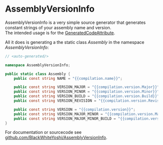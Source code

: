 ﻿# AssemblyVersionInfo

AssemblyVersionInfo is a very simple source generator that generates constant strings of your assembly name and version.  
The intended usage is for the [GeneratedCodeAttribute](https://learn.microsoft.com/en-us//dotnet/api/system.codedom.compiler.generatedcodeattribute).

All it does is generating a the static class *Assembly* in the namespace *AssemblyVersionInfo*:

```csharp
// <auto-generated/>

namespace AssemblyVersionInfo;

public static class Assembly {
    public const string NAME = "{{compilation.name}}";

    public const string VERSION_MAJOR = "{{compilation.version.Major}}";
    public const string VERSION_MINOR = "{{compilation.version.Minor}}";
    public const string VERSION_BUILD = "{{compilation.version.Build}}";
    public const string VERSION_REVISION = "{{compilation.version.Revision}}";

    public const string VERSION = "{{compilation.version}}";
    public const string VERSION_MAJOR_MINOR = "{{compilation.version.Major}}.{{compilation.version.Minor}}";
    public const string VERSION_MAJOR_MINOR_BUILD = "{{compilation.version.Major}}.{{compilation.version.Minor}}.{{compilation.version.Build}}";
}
```

For documentation or sourcecode see [github.com/BlackWhiteYoshi/AssemblyVersionInfo](https://github.com/BlackWhiteYoshi/AssemblyVersionInfo).
